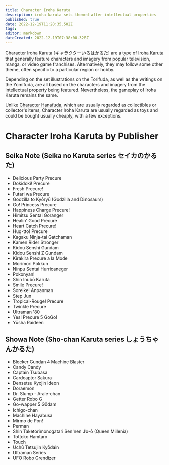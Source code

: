 ```yaml
---
title: Character Iroha Karuta
description: iroha karuta sets themed after intellectual properties
published: true
date: 2022-12-19T11:28:35.502Z
tags: 
editor: markdown
dateCreated: 2022-12-19T07:38:08.328Z
---
```


Character Iroha Karuta [キャラクターいろはかるた] are a type of [Iroha Karuta](/en/iroha) that generally feature characters and imagery from popular television, manga, or video game franchises. Alternatively, they may follow some other theme, often specific to a particular region or hobby.

Depending on the set illustrations on the Torifuda, as well as the writings on the Yomifuda, are all based on the characters and imagery from the intellectual property being featured. Nevertheless, the gameplay of Iroha Karuta remains the same.

Unlike [Character Hanafuda](/en/hanafuda/character), which are usually regarded as collectibles or collector's items, Character Iroha Karuta are usually regarded as toys and could be bought usually cheaply, with a few exceptions.

# Character Iroha Karuta by Publisher

## Seika Note (Seika no Karuta series セイカのかるた)
- Delicious Party Precure
- Dokidoki! Precure
- Fresh Precure!
- Futari wa Precure
- Godzilla to Kyōryū (Godzilla and Dinosaurs)
- Go! Princess Precure
- Happiness Charge Precure!
- Himitsu Sentai Goranger
- Healin' Good Precure
- Heart Catch Precure!
- Hug-tto! Precure
- Kagaku Ninja-tai Gatchaman
- Kamen Rider Stronger
- Kidou Senshi Gundam
- Kidou Senshi Z Gundam
- Kirakira Precure a la Mode
- Morimori Pokkun
- Ninpu Sentai Hurricaneger
- Pokonyan!
- Shin Inubō Karuta
- Smile Precure!
- Soreike! Anpanman
- Step Jun
- Tropical-Rouge! Precure
- Twinkle Precure
- Ultraman '80
- Yes! Precure 5 GoGo!
- Yūsha Raideen

## Showa Note (Sho-chan Karuta series しょうちゃんかるた)
- Blocker Gundan 4 Machine Blaster
- Candy Candy
- Captain Tsubasa
- Cardcaptor Sakura
- Densetsu Kyojin Ideon
- Doraemon
- Dr. Slump - Arale-chan
- Getter Robo G
- Go-wapper 5 Gōdam
- Ichigo-chan
- Machine Hayabusa
- Mirmo de Pon!
- Perman
- Shin Taketorimonogatari Sen'nen Jo-ō (Queen Millenia)
- Tottoko Hamtaro
- Touch
- Uchū Tetsujin Kyōdain
- Ultraman Series
- UFO Robo Grendizer
